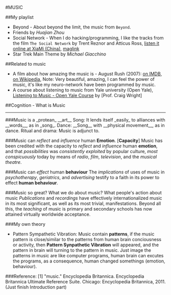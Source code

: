 #MUSIC


##My playlist
* Beyond - About beyond the limit, the music from `Beyond`.
* Friends by _Huajian Zhou_
* Social Network - When I do hacking/programming, I like the tracks from the film `The Social Network` by Trent Reznor and Atticus Ross, [listen it online at XiaMi (China)](http://www.xiami.com/album/406012), [maglink](magnet:?xt=urn:btih:8f8445d0a78c9df42169b4fd1690b208ef886b40&dn=trent+reznor+and+atticus+ross+the+social+network+ost+web+2010+daa&tr=http%3A%2F%2Fexodus.1337x.org%2Fannounce)
* Star Trek Main Theme by _Michael Giacchino_


##Related to music
* A film about how amazing the music is - August Rush (2007): [on IMDB](http://www.imdb.com/title/tt0426931/), [on Wikipedia](http://en.wikipedia.org/wiki/August_Rush), Note: Very beautiful, amazing, I can feel the power of music, it's like my neuro-network have been programmed by music.
* A course about listening to music from Yale university (Open Yale), [Listening to Music - Open Yale Course](http://oyc.yale.edu/music/musi-112) by [Prof. Craig Wright]


##Cognition - What is Music
<hr>
###Music is a _protean_ __art__
Song: It lends itself _easily_ to alliances with __words__, as in _song_.
Dance: __Song__ with __physical movement__, as in dance.
Ritual and drama: Music is adjunct to.


###Music can _reflect_ and _influence_ human __Emotion__.
[__Capacity__] Music has been credited with the capacity to _reflect_ and _influence_ human __emotion__, and that _possibilities_ was _consistently exploited_ by popular culture, _most conspicuously_ today by means of _radio_, _film_, _television_, and the _musical theatre_.

###Music can _effect_ human __behaviour__
The _implications_ of uses of music in _psychotherapy_, _geriatrics_, and _advertising_ testify to a faith in its power to effect __human behaviour__.


###Music so great? What we do about music? What people's action about music
_Publications_ and _recordings_ have effectively internationalized music in its most significant, as well as its most trivial, manifestations. Beyond all this, the _teaching_ of music is primary and secondary schools has now attained virtually worldwide acceptance.


###My own theory
* Pattern Sympathetic Vibration: Music contain __patterns__, if the music pattern is close/similar to the patterns from human brain conciousness or activity, then __Pattern Synpathetic Vibration__ will appeared, and the pattern in brain will turning to the pattern in music. Just image the patterns in music are like computer programs, human brain can excutes the programs, as a consequence, human changed somethings (emotion, behaviour).


###Reference:
[1] "music." Encyclopedia Britannica. Encyclopedia Britannica Ultimate Reference Suite.  Chicago: Encyclopedia Britannica, 2011. (Just finish Introduction part)
